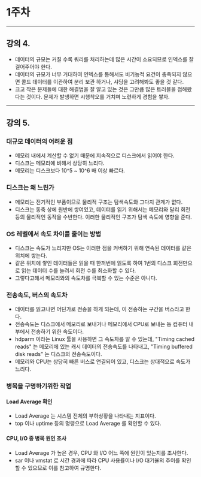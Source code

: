 # 1주차
- - -
## 강의 4.
* 데이터의 규모는 커질 수록 쿼리를 처리하는데 많은 시간이 소요되므로 인덱스를 잘 걸어주어야 한다.
* 데이터의 규모가 너무 거대하여 인덱스를 통해서도 비기능적 요건이 충족되지 않으면 콜드 데이터를 이관하여 분리 보관 하거나, 샤딩을 고려해봐도 좋을 것 같다.
* 크고 작은 문제들에 대한 해결법을 잘 알고 있는 것은 그만큼 많은 트러블을 접해왔다는 것이다. 문제가 발생하면 시행착오를 거치며 노련하게 경험을 쌓자.

- - -
## 강의 5.

### 대규모 데이터의 어려운 점
* 메모리 내에서 계산할 수 없기 때문에 지속적으로 디스크에서 읽어야 한다.
* 디스크는 메모리에 비해서 상당히 느리다.
* 메모리는 디스크보다 10^5 ~ 10^6 배 이상 빠르다.

### 디스크는 왜 느린가
* 메모리는 전기적인 부품이므로 물리적 구조는 탐색속도와 그다지 관계가 없다.
* 디스크는 동축 상에 원반에 쌓여있고, 데이터를 읽기 위해서는 메모리와 달리 회전 등의 물리적인 동작을 수반한다. 이러한 물리적인 구조가 탐색 속도에 영향을 준다.

### OS 레벨에서 속도 차이를 줄이는 방법
* 디스크는 속도가 느리지만 OS는 이러한 점을 커버하기 위해 연속된 데이터를 같은 위치에 쌓는다.
* 같은 위치에 쌓인 데이터들은 읽을 때 한꺼번에 읽도록 하여 1번의 디스크 회전만으로 읽는 데이터 수를 늘려서 회전 수를 최소화할 수 있다.
* 그렇다고해서 메모리와의 속도차를 극복할 수 있는 수준은 아니다.

### 전송속도, 버스의 속도차
* 데이터를 읽고나면 어딘가로 전송을 하게 되는데, 이 전송하는 구간을 버스라고 한다.
* 전송속도는 디스크에서 메모리로 보내거나 메모리에서 CPU로 보내는 등 컴퓨터 내부에서 전송하기 위한 속도이다.
* hdparm 이라는 Linux 툴을 사용하면 그 속도차를 알 수 있는데, "Timing cached reads" 는 메모리에 있는 캐시 데이터의 전송속도를 나타내고, "Timing buffered disk reads" 는 디스크의 전송속도이다.
* 메모리와 CPU는 상당히 빠른 버스로 연결되어 있고, 디스크는 상대적으로 속도가 느리다.

### 병목을 구명하기위한 작업

#### Load Average 확인
* Load Average 는 시스템 전체의 부하상황을 나타내는 지표이다. 
* top 이나 uptime 등의 명령으로 Load Average 를 확인할 수 있다.

#### CPU, I/O 중 병목 원인 조사
* Load Average 가 높은 경우, CPU 와 I/O 어느 쪽에 원인이 있는지를 조사한다.
* sar 이나 vmstat 로 시간 경과에 따라 CPU 사용률이나 I/O 대기율의 추이를 확인할 수 있으므로 이를 참고하여 규명한다.
